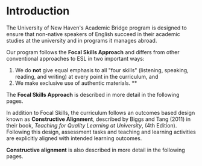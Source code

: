 # Introduction

The University of New Haven's Academic Bridge program is designed to ensure that non-native speakers of English succeed in their academic studies at the university and in programs it manages abroad. 

Our program follows the **Focal Skills Approach** and differs from other conventional approaches to ESL in two important ways: 
1. We do **not** give equal emphasis to all "four skills" (listening, speaking, reading, and writing) at every point in the curriculum, and 
2. We make exclusive use of authentic materials. 
**

The **Focal Skills Approach** is described in more detail in the following pages. 

In addition to Focal Skills, the curriculum follows an outcomes based design known as **Constructive Alignment**, described by Biggs and Tang (2011) in their book, *Teaching for Quality Learning at University*[](http://www.amazon.com/Teaching-Learning-University-Research-Education/dp/0335242758), (4th Edition). Following this design, assessment tasks and teaching and learning activities are explicitly aligned with intended learning outcomes. 

**Constructive alignment** is also described in more detail in the following pages.